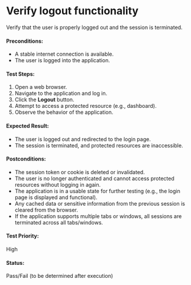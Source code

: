 # Verify logout functionality
Verify that the user is properly logged out and the session is terminated.

#### **Preconditions:**  
- A stable internet connection is available.
- The user is logged into the application.

#### **Test Steps:**  
1. Open a web browser.
2. Navigate to the application and log in.
3. Click the **Logout** button.
4. Attempt to access a protected resource (e.g., dashboard).
5. Observe the behavior of the application.

#### **Expected Result:**  
- The user is logged out and redirected to the login page.
- The session is terminated, and protected resources are inaccessible.

#### **Postconditions:**  
- The session token or cookie is deleted or invalidated.
- The user is no longer authenticated and cannot access protected resources without logging in again.
- The application is in a usable state for further testing (e.g., the login page is displayed and functional).
- Any cached data or sensitive information from the previous session is cleared from the browser.
- If the application supports multiple tabs or windows, all sessions are terminated across all tabs/windows.

#### **Test Priority:**  
High

#### **Status:**  
Pass/Fail (to be determined after execution)  

